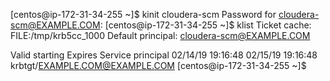 [centos@ip-172-31-34-255 ~]$ kinit cloudera-scm
Password for cloudera-scm@EXAMPLE.COM:
[centos@ip-172-31-34-255 ~]$ klist
Ticket cache: FILE:/tmp/krb5cc_1000
Default principal: cloudera-scm@EXAMPLE.COM

Valid starting     Expires            Service principal
02/14/19 19:16:48  02/15/19 19:16:48  krbtgt/EXAMPLE.COM@EXAMPLE.COM
[centos@ip-172-31-34-255 ~]$